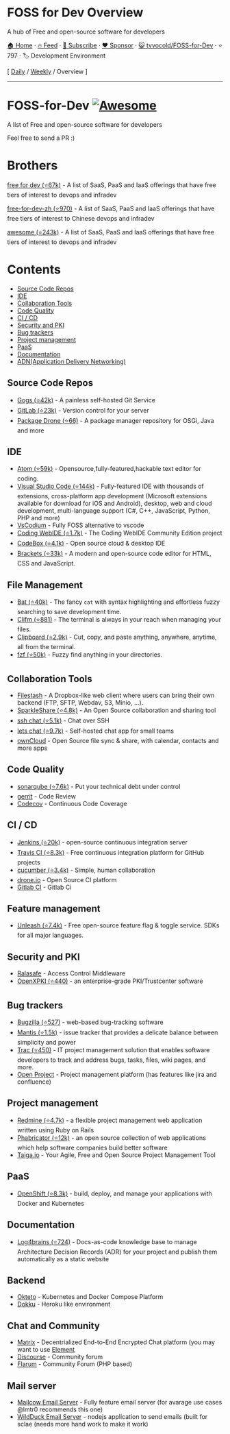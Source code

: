 # FOSS for Dev Overview

A hub of Free and open-source software for developers

[🏠 Home](/README.md) · [🔥 Feed](https://www.trackawesomelist.com/tvvocold/FOSS-for-Dev/rss.xml) · [📮 Subscribe](https://trackawesomelist.us17.list-manage.com/subscribe?u=d2f0117aa829c83a63ec63c2f&id=36a103854c) · [❤️  Sponsor](https://github.com/sponsors/theowenyoung) · [😺 tvvocold/FOSS-for-Dev](https://github.com/tvvocold/FOSS-for-Dev) · ⭐ 797 · 🏷️ Development Environment

[ [Daily](/content/tvvocold/FOSS-for-Dev/README.md) / [Weekly](/content/tvvocold/FOSS-for-Dev/week/README.md) / Overview ]

---

# FOSS-for-Dev  [![Awesome](https://cdn.rawgit.com/sindresorhus/awesome/d7305f38d29fed78fa85652e3a63e154dd8e8829/media/badge.svg)](https://github.com/sindresorhus/awesome)

A list of Free and open-source software for developers

Feel free to send a PR :)

# Brothers

[free for dev (⭐67k)](https://github.com/ripienaar/free-for-dev) - A list of SaaS, PaaS and IaaS offerings that have free tiers of interest to devops and infradev

[free-for-dev-zh (⭐970)](https://github.com/qinghuaiorg/free-for-dev-zh) - A list of SaaS, PaaS and IaaS offerings that have free tiers of interest to Chinese devops and infradev

[awesome (⭐243k)](https://github.com/sindresorhus/awesome) - A list of SaaS, PaaS and IaaS offerings that have free tiers of interest to devops and infradev

# Contents

*   [Source Code Repos](#source-code-repos)
*   [IDE](#ide)
*   [Collaboration Tools](#collaboration-tools)
*   [Code Quality](#code-quality)
*   [CI / CD](#ci--cd)
*   [Security and PKI](#security-and-pki)
*   [Bug trackers](#bug-trackers)
*   [Project management](#project-management)
*   [PaaS](#paas)
*   [Documentation](#documentation)
*   [ADN(Application Delivery Networking)](#adn)

## Source Code Repos

*   [Gogs (⭐42k)](https://github.com/gogits/gogs)  - A painless self-hosted Git Service
*   [GitLab (⭐23k)](https://github.com/gitlabhq/gitlabhq) - Version control for your server
*   [Package Drone (⭐66)](https://github.com/eclipse/packagedrone) - A package manager repository for OSGi, Java and more

## IDE

*   [Atom (⭐59k)](https://github.com/atom/atom) - Opensource,fully-featured,hackable text editor for coding.
*   [Visual Studio Code (⭐144k)](https://github.com/Microsoft/vscode) - Fully-featured IDE with thousands of extensions, cross-platform app development (Microsoft extensions available for download for iOS and Android), desktop, web and cloud development, multi-language support (C#, C++, JavaScript, Python, PHP and more)
*   [VsCodium](https://vscodium.com/) - Fully FOSS alternative to vscode
*   [Coding WebIDE (⭐1.7k)](https://github.com/Coding/WebIDE) - The Coding WebIDE Community Edition project
*   [CodeBox (⭐4.1k)](https://github.com/CodeboxIDE/codebox) - Open source cloud & desktop IDE
*   [Brackets (⭐33k)](https://github.com/adobe/brackets) -  A modern and open-source code editor for HTML, CSS and JavaScript.

## File Management

*   [Bat (⭐40k)](https://github.com/sharkdp/bat) - The fancy `cat` with syntax highlighting and effortless fuzzy searching to save development time.
*   [Clifm (⭐881)](https://github.com/leo-arch/clifm) - The terminal is always in your reach when managing your files.
*   [Clipboard (⭐2.9k)](https://github.com/Slackadays/Clipboard) - Cut, copy, and paste anything, anywhere, anytime, all from the terminal.
*   [fzf (⭐50k)](https://github.com/junegunn/fzf) - Fuzzy find anything in your directories.

## Collaboration Tools

*   [Filestash](http://www.filestash.app) - A Dropbox-like web client where users can bring their own backend (FTP, SFTP, Webdav, S3, Minio, ...).
*   [SparkleShare (⭐4.8k)](https://github.com/hbons/SparkleShare) - An Open Source collaboration and sharing tool
*   [ssh chat (⭐5.1k)](https://github.com/shazow/ssh-chat) - Chat over SSH
*   [lets chat (⭐9.7k)](https://github.com/sdelements/lets-chat) - Self-hosted chat app for small teams
*   [ownCloud](https://owncloud.org) - Open Source file sync & share, with calendar, contacts and more apps

## Code Quality

*   [sonarqube (⭐7.6k)](https://github.com/SonarSource/sonarqube) - Put your technical debt under control
*   [gerrit](https://gerrit.googlesource.com/) - Code Review
*   [Codecov](https://codecov.io/) - Continuous Code Coverage

## CI / CD

*   [Jenkins (⭐20k)](https://github.com/jenkinsci/jenkins) - open-source continuous integration server
*   [Travis CI (⭐8.3k)](https://github.com/travis-ci/travis-ci) - Free continuous integration platform for GitHub projects
*   [cucumber (⭐3.4k)](https://github.com/cucumber/cucumber) - Simple, human collaboration
*   [drone.io](https://drone.io) - Open Source CI platform
*   [Gitlab CI](https://docs.gitlab.com/ee/ci/) - Gitlab Ci

## Feature management

*   [Unleash (⭐7.4k)](https://github.com/Unleash/unleash) - Free open-source feature flag & toggle service. SDKs for all major languages.

## Security and PKI

*   [Ralasafe](http://sourceforge.net/projects/ralasafe/) - Access Control Middleware
*   [OpenXPKI (⭐440)](https://github.com/openxpki/openxpki) - an enterprise-grade PKI/Trustcenter software

## Bug trackers

*   [Bugzilla (⭐527)](https://github.com/bugzilla/bugzilla) - web-based bug-tracking software
*   [Mantis (⭐1.5k)](https://github.com/mantisbt/mantisbt) - issue tracker that provides a delicate balance between simplicity and power
*   [Trac (⭐450)](https://github.com/edgewall/trac) - IT project management solution that enables software developers to track and address bugs, tasks, files, wiki pages, and more.
*   [Open Project](https://www.openproject.org) - Project management platform (has features like jira and confluence)

## Project management

*   [Redmine (⭐4.7k)](https://github.com/redmine/redmine) - a flexible project management web application written using Ruby on Rails
*   [Phabricator (⭐12k)](https://github.com/phacility/phabricator) - an open source collection of web applications which help software companies build better software
*   [Taiga.io](https://github.com/taigaio) - Your Agile, Free and Open Source Project Management Tool

## PaaS

*   [OpenShift (⭐8.3k)](https://github.com/openshift/origin) - build, deploy, and manage your applications with Docker and Kubernetes

## Documentation

*   [Log4brains (⭐724)](https://github.com/thomvaill/log4brains) - Docs-as-code knowledge base to manage Architecture Decision Records (ADR) for your project and publish them automatically as a static website

## Backend

*   [Okteto](https://www.okteto.com/) - Kubernetes and Docker Compose Platform
*   [Dokku](https://dokku.com/) - Heroku like environment

## Chat and Community

*   [Matrix](https://matrix.org) - Decentrialized End-to-End Encrypted Chat platform (you may want to use [Element](https://element.io/)
*   [Discourse](https://discourse.org) - Community forum
*   [Flarum](https://flarum.org) - Community Forum (PHP based)

## Mail server

*   [Mailcow Email Server](https://mailcow.email/) - Fully feature email server (for avarage use cases @lmtr0 recommends this one)
*   [WildDuck Email Server](https://wildduck.email/) - nodejs application to send emails (built for sclae (needs more hand work to make it work)


